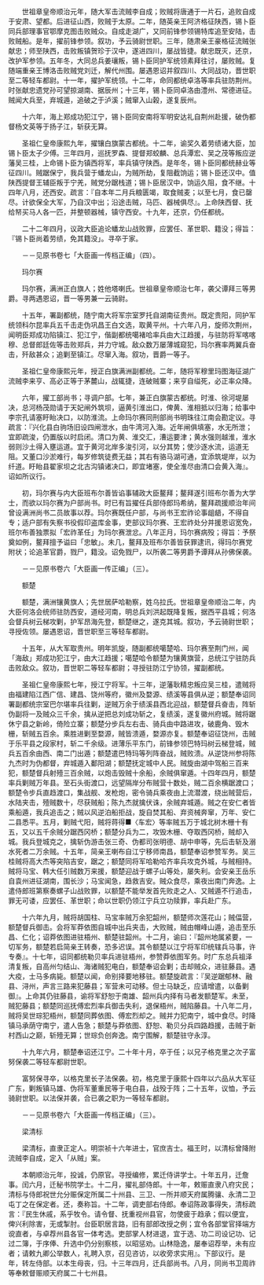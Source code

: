 <!-- { "loadSidebar": true } -->
　　世祖章皇帝顺治元年，随大军击流贼李自成；败贼将唐通于一片石，追败自成于安肃、望都。后进征山西，败贼于太原。二年，随英亲王阿济格征陕西，锡卜臣同兵部理事官鄂摩克图击败贼众。自成走湖广，又同前锋参领锡特库追至安陆，击败贼船。是年，擢前锋参领。叙功，予云骑尉世职。三年，随肃亲王豪格征流贼张献忠；师至陕西，击败叛镇贺珍于汉中，遂进四川，屡战皆捷。献忠既灭，还京，改护军参领。五年冬，大同总兵姜瓖叛，锡卜臣同护军统领素拜往讨，屡败贼。复随端重亲王博洛击败贼党刘迁，解代州围。屡遇恩诏并叙四川、大同战功，晋世职至二等轻车都尉。十一年，擢护军统领。十二年，命同都统卓洛等率兵驻防荆州。时张献忠遗党孙可望掠湖南、据辰州；十三年，锡卜臣同卓洛由澧州、常德进征。贼闻大兵至，弃城遁，追破之于泸溪；贼窜入山榖，遂复辰州。

　　十六年，海上郑成功犯江宁，锡卜臣同安南将军明安达礼自荆州赴援，破伪都督杨文英等于扬子江，斩获无算。

　　圣祖仁皇帝康熙九年，擢镶白旗蒙古都统。十二年，谕奖久着劳绩诸大臣，加锡卜臣太子少傅。三年四月，巡抚罗森、提督郑蛟麟、总兵潭宏、吴之茂等叛应逆藩吴三桂，上命锡卜臣为镇西将军，率兵镇守陕西。是年冬，锡卜臣同都统赫业等征四川。贼踞保宁，我兵营于蟠龙山，为贼所劫，复阻截饷运；锡卜臣还汉中。值陕西提督王辅臣叛于宁羌，贼党分踞栈道；锡卜臣居汉中，饷运久阻，食不继。十四年八月，还西安。疏言：『自本年二月兵粮匮竭，取食贼麦；以至七月，食已罄尽。计欲保全大军，乃自汉中出；沿途击贼，马匹、器械俱尽』。上命陕西督、抚给帑买马人各一匹，并整顿器械，镇守西安。十九年，还京，仍任都统。

　　二十二年四月，议政大臣追论蟠龙山战败罪，应罢任、革世职、籍没；得旨：『锡卜臣尚着劳绩，免其籍没」。寻卒于家。

　　－－见原书卷七「大臣画一传档正编」（四）。

　　玛尔赛

　　玛尔赛，满洲正白旗人；姓他塔喇氏。世祖章皇帝顺治七年，袭父谭拜三等男爵。寻两遇恩诏，晋一等男兼一云骑尉。

　　十五年，署副都统，随宁南大将军宗室罗托自湖南征贵州。既定贵阳，同护军统领科尔昆率兵五千击走伪巩昌王白文选，取黄平州。十六年八月，旋师次荆州，闻明臣郑成功陷镇江、犯江宁，偕副都统噶褚哈率兵由大江趋援，与驻防将军喀喀穆、总督郎廷佐等击败郑兵，并力守城。敌众数万屡薄城窥犯，玛尔赛率两翼兵奋击，歼敌甚众；追剿至镇江。尽窜入海。叙功，晋爵一等子。

　　圣祖仁皇帝康熙元年，授正白旗满洲副都统。二年，随将军穆里玛图海征湖广流贼李来亨、高必正等于茅麓山，战辄捷，连破贼寨；来亨自缢死，必正率众降。

　　六年，擢工部尚书；寻调户部。七年，兼正白旗蒙古都统。时淮、徐河堤屡决，总河杨茂勋请于天妃闸外筑坝，逼黄引淮出口，俾黄、淮相抵以归海；给事中李宗孔请塞盱眙决口，以防淮流。上命玛尔赛同刑部尚书明珠往江南会勘定议。寻疏言：『兴化县白驹场旧设四闸泄水，由牛湾河入海。近年闸俱填塞，水无所泄；宜即疏浚，仍置版以时启闭。清口为黄、淮交汇，漕运要津；黄水强则越淮，淮水弱则沙土得入壅运道。宜于黄河北岸多浚引河，以分其势；使沙逐水流，运道无阻。又董口沙淤难行，每岁修筑徒费无益；其右有骆马湖可通，宜添筑堤岸，以为纤道。盱眙县翟家坝之北古沟镇诸决口，即宜堵塞，使全淮尽由清口会黄入海』。诏如所议行。

　　初，玛尔赛与内大臣班布尔善皆谄事辅政大臣鳌拜；鳌拜遂引班布尔善为大学士，而欲以玛尔赛为户部尚书。时已有旨擢任兵部侍郎玛希纳，鳌拜疏援顺治年间曾设满洲尚书二员故事以荐。玛尔赛既任户部，与尚书王宏祚论事龃龉，不得自专；适户部有失察书役假印盗库金事，吏部议玛尔赛、王宏祚处分并援恩诏宽免，班尔布善独票拟「宏祚革任」为玛尔赛泄忿。八年正月，玛尔赛病殁；得旨：予祭奠如例，鳌拜擅予谥曰「忠敏」。未几，鳌拜及班布尔善皆获罪逮讯，得玛尔赛党附状；论追革官爵，戮尸，籍没。诏免戮尸，以所袭二等男爵予谭拜从孙佛保袭。

　　－－见原书卷六「大臣画一传正编」（三）。

　　额楚

　　额楚，满洲镶黄旗人；先世居萨哈勒察，姓乌拉氏。世祖章皇帝顺治二年，内大臣何洛会统师驻防西安，道经河南，明总兵刘洪起既降复叛，据西平县城；何洛会督兵树云梯攻剿，护军昂海先登，额楚继之，遂克其城。叙功，予云骑尉世职；寻授佐领。屡遇恩诏，晋世职至三等轻车都尉。

　　十五年，从大军取贵州。明年凯旋，随副都统噶楚哈、玛尔赛至荆门州，闻「海敌」郑成功犯江宁，由大江趋援；噶楚哈令额楚为镶黄旗营，总统江宁驻防兵击败敌众。叙功，晋世职二等轻车都尉；寻授驻防江宁协领，擢副都统。

　　圣祖仁皇帝康熙七年，授江宁将军。十三年，逆藩耿精忠叛应吴三桂，遣贼将由福建陷江西广信、建昌、饶州等府，徽州及婺源、绩溪等县俱从逆；额楚奉诏同署副都统宗室巴尔堪率兵往剿，逆贼万余于绩溪县西北迎战，额楚督兵奋击，阵斩伪副将一及贼众三千余，擒从逆把总刘成功斩之，复绩溪，遂复徽州府城。贼将踞休宁县之新岭，倚险立寨；额楚分步兵左右击、骑兵由中路进攻，破鹿角、毁木栅，斩贼五百余。乘胜进剿至婺源，贼皆溃遁，婺源亦复。额楚奉诏征饶州，击贼于乐平县之段家村，斩二千余级。进薄乐平东门，前锋参领巴特玛树云梯登城，贼兵五百余由西、南二门出遁；额楚遣巴特玛等列阵奋战，贼败溃。从逆饶州参将陈九杰时为伪都督，弃城遁入鄱阳湖；额楚抚定城中人民。贼旋由湖中驾船三百来犯，额楚督兵射殪三百余贼，以炮击毁贼十余船，余贼俱窜遁。十四年四月，额楚率兵剿贼万年县。至石头街渡口，远望隔岸分布贼营十数处，贼二百余横踞渡口；额楚令步兵直趋渡口，集战舰、发枪炮，密令骑兵乘夜由上流潜渡，绕出贼营后，水陆夹击，殪贼数十，尽获贼船；陈九杰就擒伏诛，余贼弃城遁。贼之在安仁者皆乘船遁，我兵追击之；贼以风逆泊船拒战，旋自焚其船、弃资械奔窜，万年、安仁二县悉平。五月，剿贼弋阳，贼将蒋得■〈车宏〉等率贼五万于城北树木栅十有五，又以五千余贼分踞西冈桥；额楚分兵为二，攻毁木栅、夺取西冈桥，贼却入城。我兵登城克之，擒斩伪游击张三奇、伪都司张明德、胡中申等，先后击斩及溺水死者二万余贼。十五年，简亲王喇布自江宁移师南昌，额楚奉诏参赞军务。吴三桂贼将高大杰等突陷吉安，踞之；额楚同将军哈勒哈齐率兵攻克外城，与贼相持。贼将马宝、韩大任引贼数万来援，额楚迎战于螺子山等处，屡失利。会安亲王岳乐自袁州进征湖南，围长沙；马宝闻急，趋救吉安。贼众食尽，乘夜出南门奔逸。上遣侍郎班第察奏螺子山战败罪，以额楚不能举发首先败走之人、又贼遁不行追击，罪无可诿，应罢任、革世职；命以世职仍领江宁兵立功赎罪，率兵赴广东。

　　十六年九月，贼将胡国柱、马宝率贼万余犯韶州，额楚师次莲花山；贼偪营，额楚督兵御击。会将军莽依图自城中出兵夹击，大败贼，贼由帽峰山遁，追击至乐昌、仁化；诏莽依图进驻梧州、额楚驻韶州。十二月，谕曰：『韶州地属紧要，一切军务，额楚若启简亲王转奏，恐多迟误。其令额楚以江宁将军印统辖兵马事，许专奏』。十七年，诏同都统勒贝率兵进驻梧州，参赞莽依图军务。时广东总兵祖泽清复叛，自高州匀结山、海诸贼犯电白，额楚奉诏会剿；击却贼众，进驻藤县。遇大疫，士马多病毙。额楚以闻，命别择要地移驻。额楚旋疏言：『吴逆踞郁林、融县、浔州，声言三路来犯藤县；军营未可动移。但士马缺乏，应请增遣，以备剿御』。上命其仍驻藤县，谕将军舒恕于南雄、韶州兵内择有马者发额楚军。未至，贼犯藤县；额楚同巡抚傅宏烈率兵御击失利，退保梧州，贼陷藤县。十八年二月，贼将吴世琮犯梧州，额楚同葬依图、傅宏烈却之。贼并力犯南宁，城中食尽。时降镇马承荫守南宁，遣人告急；额楚与莽依图、舒恕、勒贝分兵四路趋援，击贼于新村西山之巅，斩殪无算；世琮负创奔逸。南宁围解，额楚驻守永淳。

　　十九年六月，额楚奉诏还江宁。二十年十月，卒于任；以兄子格克里之次子富努保袭二等轻车都尉世职。

　　富努保寻卒，以格克里长子法保袭。初，格克里于康熙十四年以六品从大军征广东，剿叛镇马雄、伪将军董重民等于电白县，战殁于阵；二十五年，议恤，予云骑尉世职。以法保并袭，合已袭之职为一等轻车都尉。

　　－－见原书卷六「大臣画一传档正编」（三）。

　　梁清标

　　梁清标，直隶正定人。明崇祯十六年进士，官庶吉士。福王时，以清标曾降附流贼李自成，定入「从贼」案。

　　本朝顺治元年，投诚，仍原官。寻授编修，累迁侍讲学士。十年五月，迁詹事。闰六月，迁秘书院学士。十二月，擢礼部侍郎。十一年，敕赈直隶八府灾民；清标与侍郎祝世允分赈保定所属二十州县、三卫、一所并顺天府属腾骧、永清二卫屯丁之在保定者。还，奏称旨。十二年，调吏部右侍郎。奉诏陈政事得失，清标疏言：『民生休戚，系乎牧令。请令督、抚重视州县官，勿使疲于趋承；假以便宜，俾兴利除害，无或掣肘。台臣职居言路，旧有部郎改授之例；宜令各部堂官择端方谠直者，与卓荐州县各官一体考选。吏部掌人材进退，宜于选、功二司设记功、记过二簿，于序俸、升选中仍分别察核，以昭惩劝。山林隐逸，屡奉诏荐举，未有应者；请敕九卿公举数人，礼聘入京，召见咨访，以收旁求实用』。下部议行。是年，转左侍部。以本生母丧，归。十三年四月，迁兵部尚书。八月，同尚书卫周祚等奉敕督赈顺天府属二十七州县。

